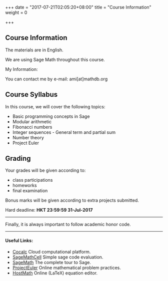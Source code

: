 +++
date = "2017-07-21T02:05:20+08:00"
title = "Course Information"
weight = 0

+++

## Course Information

The materials are in English. 

We are using Sage Math throughout this course.


My Information:

You can contact me by e-mail: ami[at]mathdb.org

## Course Syllabus
In this course, we will cover the following topics:

- Basic programming concepts in Sage
- Modular arithmetic
- Fibonacci numbers
- Integer sequences - General term and partial sum
- Number theory
- Project Euler

## Grading

Your grades will be given according to:

- class participations
- homeworks
- final examination

Bonus marks will be given according to extra projects submitted.

Hard deadline: **HKT 23:59:59 31-Jul-2017**

---

Finally, it is always important to follow academic honor code.

---



#### Useful Links:

- [Cocalc](https://cocalc.com) Cloud computational platform.
- [SageMathCell](https://sagecell.sagemath.org/) Simple sage code evaluation.
- [SageMath](https://www.sagemath.org/) The complete tour to Sage.
- [ProjectEuler](https://projecteuler.net) Online mathematical problem practices. 
- [HostMath](https://www.hostmath.com) Online (LaTeX) equation editor.
